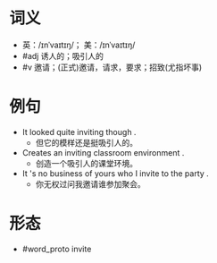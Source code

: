 # 词义
- 英：/ɪnˈvaɪtɪŋ/； 美：/ɪnˈvaɪtɪŋ/
- #adj 诱人的；吸引人的
- #v 邀请；(正式)邀请，请求，要求；招致(尤指坏事)
# 例句
- It looked quite inviting though .
	- 但它的模样还是挺吸引人的。
- Creates an inviting classroom environment .
	- 创造一个吸引人的课堂环境。
- It 's no business of yours who I invite to the party .
	- 你无权过问我邀请谁参加聚会。
# 形态
- #word_proto invite
